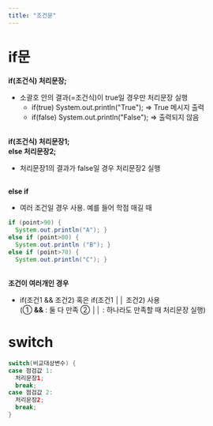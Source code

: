 ```yaml
---
title: "조건문"
---
```


# if문
**if(조건식) 처리문장;**
- 소괄호 안의 결과(=조건식)이 true일 경우만 처리문장 실행
  - if(true) System.out.println("True"); => True 메시지 출력
  - if(false) System.out.println("False"); => 출력되지 않음  
##          

**if(조건식) 처리문장1;   
else 처리문장2;**
   - 처리문장1의 결과가 false일 경우 처리문장2 실행
##   
**else if**
  - 여러 조건일 경우 사용. 예를 들어 학점 매길 때  
```java
if (point>90) {   
  System.out.println("A"); }   
else if (point>80) {   
  System.out.println ("B"); }  
else if (point>70) {  
  System.out.println("C"); }   
```
##
**조건이 여러개인 경우**
- if(조건1 && 조건2) 혹은 if(조건1 ││ 조건2) 사용   
  (① **&&** : 둘 다 만족  ② **││** : 하나라도 만족할 때 처리문장 실행)


# switch
```java
switch(비교대상변수) {  
case 점검값 1:  
  처리문장1;  
  break;  
case 점검값 2:  
  처리문장2;  
  break;
}
```
##
